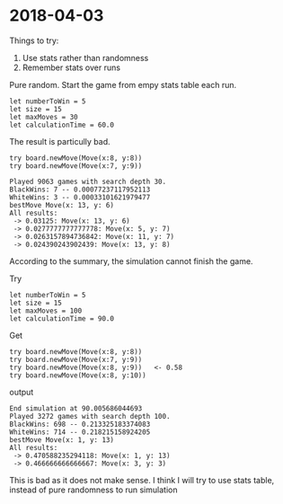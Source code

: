 # 2018-04-03

Things to try:
1. Use stats rather than randomness
2. Remember stats over runs

Pure random. Start the game from empy stats table each run.

    let numberToWin = 5
    let size = 15
    let maxMoves = 30
    let calculationTime = 60.0

The result is particully bad. 

    try board.newMove(Move(x:8, y:8))
    try board.newMove(Move(x:7, y:9))

    Played 9063 games with search depth 30.
    BlackWins: 7 -- 0.00077237117952113
    WhiteWins: 3 -- 0.00033101621979477
    bestMove Move(x: 13, y: 6)
    All results:
     -> 0.03125: Move(x: 13, y: 6)
     -> 0.0277777777777778: Move(x: 5, y: 7)
     -> 0.0263157894736842: Move(x: 11, y: 7)
     -> 0.024390243902439: Move(x: 13, y: 8)

According to the summary, the simulation cannot finish the game.

Try 

    let numberToWin = 5
    let size = 15
    let maxMoves = 100
    let calculationTime = 90.0

Get 

    try board.newMove(Move(x:8, y:8))
    try board.newMove(Move(x:7, y:9))
    try board.newMove(Move(x:8, y:9))   <- 0.58 
    try board.newMove(Move(x:8, y:10))
    
output 

    End simulation at 90.005686044693
    Played 3272 games with search depth 100.
    BlackWins: 698 -- 0.213325183374083
    WhiteWins: 714 -- 0.218215158924205
    bestMove Move(x: 1, y: 13)
    All results:
     -> 0.470588235294118: Move(x: 1, y: 13)
     -> 0.466666666666667: Move(x: 3, y: 3)

This is bad as it does not make sense. I think I will try to use stats table,
instead of pure randomness to run simulation
